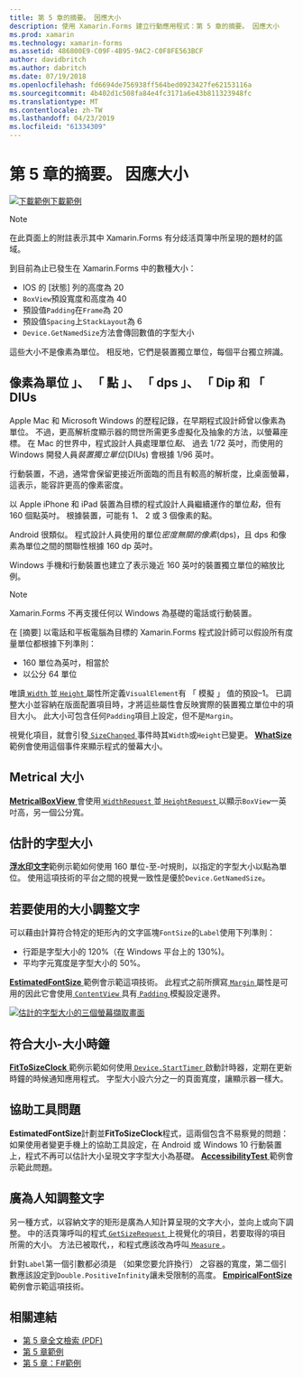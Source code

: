 ```yaml
---
title: 第 5 章的摘要。 因應大小
description: 使用 Xamarin.Forms 建立行動應用程式：第 5 章的摘要。 因應大小
ms.prod: xamarin
ms.technology: xamarin-forms
ms.assetid: 486800E9-C09F-4B95-9AC2-C0F8FE563BCF
author: davidbritch
ms.author: dabritch
ms.date: 07/19/2018
ms.openlocfilehash: fd6694de756938ff564bed0923427fe62153116a
ms.sourcegitcommit: 4b402d1c508fa84e4fc3171a6e43b811323948fc
ms.translationtype: MT
ms.contentlocale: zh-TW
ms.lasthandoff: 04/23/2019
ms.locfileid: "61334309"
---
```

# <a name="summary-of-chapter-5-dealing-with-sizes"></a>第 5 章的摘要。 因應大小

[![下載範例](~/media/shared/download.png)下載範例](https://github.com/xamarin/xamarin-forms-book-samples/tree/master/Chapter05)

> [!NOTE]
> 在此頁面上的附註表示其中 Xamarin.Forms 有分歧活頁簿中所呈現的題材的區域。

到目前為止已發生在 Xamarin.Forms 中的數種大小：

- IOS 的 [狀態] 列的高度為 20
- `BoxView`預設寬度和高度為 40
- 預設值`Padding`在`Frame`為 20
- 預設值`Spacing`上`StackLayout`為 6
- `Device.GetNamedSize`方法會傳回數值的字型大小

這些大小不是像素為單位。 相反地，它們是裝置獨立單位，每個平台獨立辨識。

## <a name="pixels-points-dps-dips-and-dius"></a>像素為單位 」、 「 點 」、 「 dps 」、 「 Dip 和 「 DIUs

Apple Mac 和 Microsoft Windows 的歷程記錄，在早期程式設計師曾以像素為單位。 不過，更高解析度顯示器的問世所需更多虛擬化及抽象的方法，以螢幕座標。 在 Mac 的世界中，程式設計人員處理單位*點*、 過去 1/72 英吋，而使用的 Windows 開發人員*裝置獨立單位*(DIUs) 會根據 1/96 英吋。

行動裝置，不過，通常會保留更接近所面臨的而且有較高的解析度，比桌面螢幕，這表示，能容許更高的像素密度。

以 Apple iPhone 和 iPad 裝置為目標的程式設計人員繼續運作的單位*點*，但有 160 個點英吋。 根據裝置，可能有 1、 2 或 3 個像素的點。

Android 很類似。 程式設計人員使用的單位*密度無關的像素*(dps)，且 dps 和像素為單位之間的關聯性根據 160 dp 英吋。

Windows 手機和行動裝置也建立了表示幾近 160 英吋的裝置獨立單位的縮放比例。

> [!NOTE]
> Xamarin.Forms 不再支援任何以 Windows 為基礎的電話或行動裝置。

在 [摘要] 以電話和平板電腦為目標的 Xamarin.Forms 程式設計師可以假設所有度量單位都根據下列準則：

- 160 單位為英吋，相當於
- 以公分 64 單位

唯讀[ `Width` ](xref:Xamarin.Forms.VisualElement.Width)並[ `Height` ](xref:Xamarin.Forms.VisualElement.Height)屬性所定義`VisualElement`有 「 模擬 」 值的預設&ndash;1。 已調整大小並容納在版面配置項目時，才將這些屬性會反映實際的裝置獨立單位中的項目大小。 此大小可包含任何`Padding`項目上設定，但不是`Margin`。

視覺化項目，就會引發[ `SizeChanged` ](xref:Xamarin.Forms.VisualElement.SizeChanged)事件時其`Width`或`Height`已變更。 [ **WhatSize** ](https://github.com/xamarin/xamarin-forms-book-samples/tree/master/Chapter05/WhatSize)範例會使用這個事件來顯示程式的螢幕大小。

## <a name="metrical-sizes"></a>Metrical 大小

[ **MetricalBoxView** ](https://github.com/xamarin/xamarin-forms-book-samples/tree/master/Chapter05/MetricalBoxView)會使用[ `WidthRequest` ](xref:Xamarin.Forms.VisualElement.WidthRequest)並[ `HeightRequest` ](xref:Xamarin.Forms.VisualElement.HeightRequest)以顯示`BoxView`一英吋高，另一個公分寬。

## <a name="estimated-font-sizes"></a>估計的字型大小

[**浮水印文字**](https://github.com/xamarin/xamarin-forms-book-samples/tree/master/Chapter05/FontSizes)範例示範如何使用 160 單位-至-吋規則，以指定的字型大小以點為單位。 使用這項技術的平台之間的視覺一致性是優於`Device.GetNamedSize`。

## <a name="fitting-text-to-available-size"></a>若要使用的大小調整文字

可以藉由計算符合特定的矩形內的文字區塊`FontSize`的`Label`使用下列準則：

- 行距是字型大小的 120%（在 Windows 平台上的 130%)。
- 平均字元寬度是字型大小的 50%。

[ **EstimatedFontSize** ](https://github.com/xamarin/xamarin-forms-book-samples/tree/master/Chapter05/EstimatedFontSize)範例會示範這項技術。 此程式之前所撰寫[ `Margin` ](xref:Xamarin.Forms.View.Margin)屬性是可用的因此它會使用[ `ContentView` ](xref:Xamarin.Forms.ContentView)具有[ `Padding` ](xref:Xamarin.Forms.Layout.Padding)模擬設定邊界。

[![估計的字型大小的三個螢幕擷取畫面](images/ch05fg07-small.png "文字放到可用的大小，使得")](images/ch05fg07-large.png#lightbox "文字符合可用的大小")

## <a name="a-fit-to-size-clock"></a>符合大小-大小時鐘

[ **FitToSizeClock** ](https://github.com/xamarin/xamarin-forms-book-samples/tree/master/Chapter05/FitToSizeClock)範例示範如何使用[ `Device.StartTimer` ](xref:Xamarin.Forms.Device.StartTimer(System.TimeSpan,System.Func{System.Boolean}))啟動計時器，定期在更新時鐘的時候通知應用程式。 字型大小設六分之一的頁面寬度，讓顯示器一樣大。

## <a name="accessibility-issues"></a>協助工具問題

**EstimatedFontSize**計劃並**FitToSizeClock**程式，這兩個包含不易察覺的問題：如果使用者變更手機上的協助工具設定，在 Android 或 Windows 10 行動裝置上，程式不再可以估計大小呈現文字字型大小為基礎。 [ **AccessibilityTest** ](https://github.com/xamarin/xamarin-forms-book-samples/tree/master/Chapter05/AccessibilityTest)範例會示範此問題。

## <a name="empirically-fitting-text"></a>廣為人知調整文字

另一種方式，以容納文字的矩形是廣為人知計算呈現的文字大小，並向上或向下調整。 中的活頁簿呼叫的程式[ `GetSizeRequest` ](xref:Xamarin.Forms.VisualElement.GetSizeRequest(System.Double,System.Double))上視覺化的項目，若要取得的項目所需的大小。 方法已被取代，，和程式應該改為呼叫[ `Measure` ](xref:Xamarin.Forms.VisualElement.Measure(System.Double,System.Double,Xamarin.Forms.MeasureFlags))。

針對`Label`第一個引數都必須是 （如果您要允許換行） 之容器的寬度，第二個引數應該設定到`Double.PositiveInfinity`讓未受限制的高度。 [ **EmpiricalFontSize** ](https://github.com/xamarin/xamarin-forms-book-samples/tree/master/Chapter05/EmpiricalFontSize)範例會示範這項技術。



## <a name="related-links"></a>相關連結

- [第 5 章全文檢索 (PDF)](https://download.xamarin.com/developer/xamarin-forms-book/XamarinFormsBook-Ch05-Apr2016.pdf)
- [第 5 章範例](https://github.com/xamarin/xamarin-forms-book-samples/tree/master/Chapter05)
- [第 5 章：F#範例](https://github.com/xamarin/xamarin-forms-book-samples/tree/master/Chapter05/FS)
